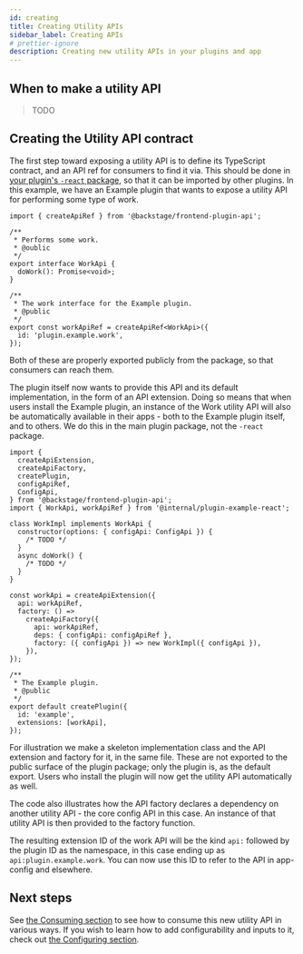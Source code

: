 ```yaml
---
id: creating
title: Creating Utility APIs
sidebar_label: Creating APIs
# prettier-ignore
description: Creating new utility APIs in your plugins and app
---
```


## When to make a utility API

> TODO

## Creating the Utility API contract

The first step toward exposing a utility API is to define its TypeScript contract, and an API ref for consumers to find it via. This should be done in [your plugin's `-react` package](../../architecture-decisions/adr011-plugin-package-structure.md), so that it can be imported by other plugins. In this example, we have an Example plugin that wants to expose a utility API for performing some type of work.

```tsx title="in @internal/plugin-example-react"
import { createApiRef } from '@backstage/frontend-plugin-api';

/**
 * Performs some work.
 * @oublic
 */
export interface WorkApi {
  doWork(): Promise<void>;
}

/**
 * The work interface for the Example plugin.
 * @public
 */
export const workApiRef = createApiRef<WorkApi>({
  id: 'plugin.example.work',
});
```

Both of these are properly exported publicly from the package, so that consumers can reach them.

The plugin itself now wants to provide this API and its default implementation, in the form of an API extension. Doing so means that when users install the Example plugin, an instance of the Work utility API will also be automatically available in their apps - both to the Example plugin itself, and to others. We do this in the main plugin package, not the `-react` package.

```tsx title="in @internal/plugin-example"
import {
  createApiExtension,
  createApiFactory,
  createPlugin,
  configApiRef,
  ConfigApi,
} from '@backstage/frontend-plugin-api';
import { WorkApi, workApiRef } from '@internal/plugin-example-react';

class WorkImpl implements WorkApi {
  constructor(options: { configApi: ConfigApi }) {
    /* TODO */
  }
  async doWork() {
    /* TODO */
  }
}

const workApi = createApiExtension({
  api: workApiRef,
  factory: () =>
    createApiFactory({
      api: workApiRef,
      deps: { configApi: configApiRef },
      factory: ({ configApi }) => new WorkImpl({ configApi }),
    }),
});

/**
 * The Example plugin.
 * @public
 */
export default createPlugin({
  id: 'example',
  extensions: [workApi],
});
```

For illustration we make a skeleton implementation class and the API extension and factory for it, in the same file. These are not exported to the public surface of the plugin package; only the plugin is, as the default export. Users who install the plugin will now get the utility API automatically as well.

The code also illustrates how the API factory declares a dependency on another utility API - the core config API in this case. An instance of that utility API is then provided to the factory function.

The resulting extension ID of the work API will be the kind `api:` followed by the plugin ID as the namespace, in this case ending up as `api:plugin.example.work`. You can now use this ID to refer to the API in app-config and elsewhere.

## Next steps

See [the Consuming section](./03-consuming.md) to see how to consume this new utility API in various ways. If you wish to learn how to add configurability and inputs to it, check out [the Configuring section](./04-configuring.md).
